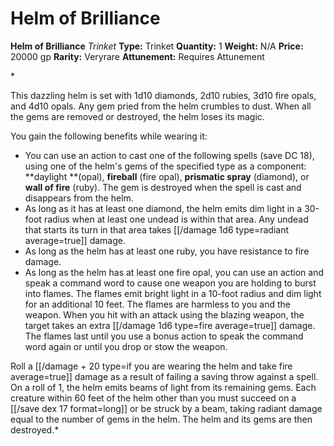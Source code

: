 # Helm of Brilliance

**Helm of Brilliance**
_Trinket_
**Type:** Trinket
**Quantity:** 1
**Weight:** N/A
**Price:** 20000 gp
**Rarity:** Veryrare
**Attunement:** Requires Attunement

*<p>This dazzling helm is set with 1d10 diamonds, 2d10 rubies, 3d10 fire opals, and 4d10 opals. Any gem pried from the helm crumbles to dust. When all the gems are removed or destroyed, the helm loses its magic.

You gain the following benefits while wearing it:</p>
* You can use an action to cast one of the following spells (save DC 18), using one of the helm's gems of the specified type as a component: **daylight **(opal), **fireball** (fire opal), **prismatic spray** (diamond), or **wall of fire** (ruby). The gem is destroyed when the spell is cast and disappears from the helm.
* As long as it has at least one diamond, the helm emits dim light in a 30-foot radius when at least one undead is within that area. Any undead that starts its turn in that area takes  [[/damage 1d6 type=radiant average=true]] damage.
* As long as the helm has at least one ruby, you have resistance to fire damage.
* As long as the helm has at least one fire opal, you can use an action and speak a command word to cause one weapon you are holding to burst into flames. The flames emit bright light in a 10-foot radius and dim light for an additional 10 feet. The flames are harmless to you and the weapon. When you hit with an attack using the blazing weapon, the target takes an extra  [[/damage 1d6 type=fire average=true]] damage. The flames last until you use a bonus action to speak the command word again or until you drop or stow the weapon.

Roll a  [[/damage + 20 type=if you are wearing the helm and take fire average=true]] damage as a result of failing a saving throw against a spell. On a roll of 1, the helm emits beams of light from its remaining gems. Each creature within 60 feet of the helm other than you must succeed on a [[/save dex 17 format=long]] or be struck by a beam, taking radiant damage equal to the number of gems in the helm. The helm and its gems are then destroyed.*